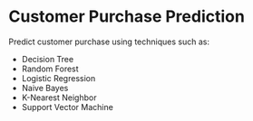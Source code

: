 # Customer Purchase Prediction
Predict customer purchase using techniques such as:
- Decision Tree
- Random Forest
- Logistic Regression
- Naive Bayes
- K-Nearest Neighbor
- Support Vector Machine